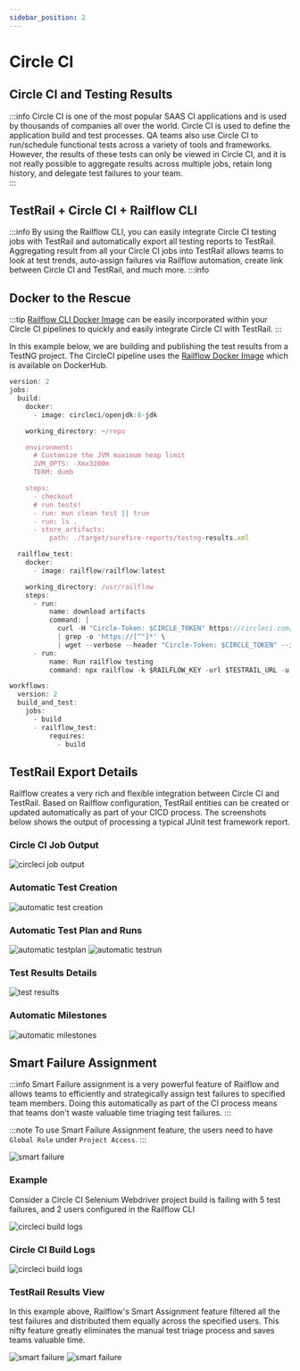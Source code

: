 ```yaml
---
sidebar_position: 2
---
```


# Circle CI

## Circle CI and Testing Results
:::info
Circle CI is one of the most popular SAAS CI applications and is used by thousands of companies all over the world. Circle CI is used to define the application build and test processes. QA teams also use Circle CI to run/schedule functional tests across a variety of tools and frameworks. However, the results of these tests can only be viewed in Circle CI, and it is not really possible to aggregate results across multiple jobs, retain long history, and delegate test failures to your team.  
:::

## TestRail + Circle CI + Railflow CLI
:::info
By using the Railflow CLI, you can easily integrate Circle CI testing jobs with TestRail and automatically export all testing reports to TestRail. Aggregating result from all your Circle CI jobs into TestRail allows teams to look at test trends, auto-assign failures via Railflow automation, create link between Circle CI and TestRail, and much more. 
:::info

## Docker to the Rescue
:::tip
[Railflow CLI Docker Image](https://hub.docker.com/r/railflow/railflow) can be easily incorporated within your Circle CI pipelines to quickly and easily integrate Circle CI with TestRail. 
:::

In this example below, we are building and publishing the test results from a TestNG project. The CircleCI pipeline uses the [Railflow Docker Image](https://hub.docker.com/r/railflow/railflow) which is available on DockerHub.


```jsx title="Circle CI Pipeline Example"
version: 2
jobs:
  build:
    docker:
      - image: circleci/openjdk:8-jdk

    working_directory: ~/repo

    environment:
      # Customize the JVM maximum heap limit
      JVM_OPTS: -Xmx3200m
      TERM: dumb

    steps:
      - checkout
      # run tests!
      - run: mvn clean test || true
      - run: ls .
      - store_artifacts:
          path: ./target/surefire-reports/testng-results.xml

  railflow_test:
    docker:
      - image: railflow/railflow:latest

    working_directory: /usr/railflow
    steps:
      - run:
          name: download artifacts
          command: |
            curl -H "Circle-Token: $CIRCLE_TOKEN" https://circleci.com/api/v1.1/project/github/railflow/testng_example/10/artifacts \
            | grep -o 'https://[^"]*' \
            | wget --verbose --header "Circle-Token: $CIRCLE_TOKEN" --input-file -
      - run:
          name: Run railflow testing
          command: npx railflow -k $RAILFLOW_KEY -url $TESTRAIL_URL -u $RAILFLOW_USERNAME -p $RAILFLOW_PASSWORD -pr "CircleCI-Demo" -path Demo/TestNG -f testng -a john@foo.com, jane@foo.com -r /usr/railflow/testng-results.xml -tp TestPlanName

workflows:
  version: 2
  build_and_test:
    jobs:
      - build
      - railflow_test:
          requires:
            - build

```

## TestRail Export Details
Railflow creates a very rich and flexible integration between Circle CI and TestRail. Based on Railflow configuration, TestRail entities can be created or updated automatically as part of your CICD process. The screenshots below shows the output of processing a typical JUnit test framework report. 

### Circle CI Job Output 
![circleci job output ](/img/cicd/circleci/circle-build-output.png)

### Automatic Test Creation
![automatic test creation ](/img/cicd/jenkins/plugin-exec-3.png)

### Automatic Test Plan and Runs
![automatic testplan ](/img/cicd/jenkins/plugin-exec-4.png)
![automatic testrun ](/img/cicd/jenkins/plugin-exec-5.png)

### Test Results Details
![test results ](/img/cicd/jenkins/plugin-exec-6.png)

### Automatic Milestones
![automatic milestones ](/img/cicd/jenkins/plugin-exec-7.png)


## Smart Failure Assignment
:::info
Smart Failure assignment is a very powerful feature of Railflow and allows teams to efficiently and strategically assign test failures to specified team members. Doing this automatically as part of the CI process means that teams don't waste valuable time triaging test failures. 
:::

:::note
To use Smart Failure Assignment feature, the users need to have `Global Role` under `Project Access`.
::: 

![smart failure](/img/cicd/jenkins/smart-failure-5.png)

### Example
Consider a Circle CI Selenium Webdriver project build is failing with 5 test failures, and 2 users configured in the Railflow CLI

![circleci build logs](/img/cicd/circleci/circle-smart-assign.png)

### Circle CI Build Logs 

![circleci build logs](/img/cicd/jenkins/smart-failure-2.png)

### TestRail Results View
In this example above, Railflow's Smart Assignment feature filtered all the test failures and distributed them equally across the specified users. This nifty feature greatly eliminates the manual test triage process and saves teams valuable time.

![smart failure](/img/cicd/jenkins/smart-failure-3.png)
![smart failure](/img/cicd/jenkins/smart-failure-4.png)


